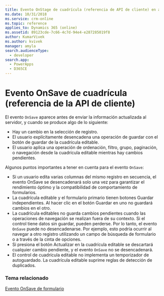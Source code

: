 ```yaml
---
title: Evento OnStage de cuadrícula (referencia de API de cliente) en aplicaciones basadas en modelos | Microsoft Docs
ms.date: 10/31/2018
ms.service: crm-online
ms.topic: reference
applies_to: Dynamics 365 (online)
ms.assetid: 89123cde-7c66-4c7d-94e4-e287285019f8
author: KumarVivek
ms.author: kvivek
manager: amyla
search.audienceType:
  - developer
search.app:
  - PowerApps
  - D365CE
---
```

# <a name="grid-onsave-event-client-api-reference"></a>Evento OnSave de cuadrícula (referencia de la API de cliente)



El evento `OnSave` aparece antes de enviar la información actualizada al servidor, y cuando se produce algo de lo siguiente: 
- Hay un cambio en la selección de registro.
- El usuario explícitamente desencadena una operación de guardar con el botón de guardar de la cuadrícula editable.
- El usuario aplica una operación de ordenación, filtro, grupo, paginación, o navegación desde la cuadrícula editable mientras hay cambios pendientes.

Algunos puntos importantes a tener en cuenta para el evento `OnSave`: 
- Si un usuario edita varias columnas del mismo registro en secuencia, el evento OnSave se desencadenará solo una vez para garantizar el rendimiento óptimo y la compatibilidad de comportamiento de formularios.
- La cuadrícula editable y el formulario primario tienen botones Guardar independientes. Al hacer clic en el botón Guardar en uno no guardará cambios en el otro.
- La cuadrícula editables no guarda cambios pendientes cuando las operaciones de navegación se realizan fuera de su contexto. Si el control tiene datos sin guardar, pueden perderse. Por lo tanto, el evento `OnSave` puede no desencadenarse. Por ejemplo, esto podría ocurrir al navegar a otro registro utilizando un campo de búsqueda de formulario o a través de la cinta de opciones.
- Si presiona el botón Actualizar en la cuadrícula editable se descartará cualquier cambio pendiente, y el evento `OnSave` no se desencadenará.
- El control de cuadrícula editable no implementa un temporizador de autoguardado.
La cuadrícula editable suprime reglas de detección de duplicados.

### <a name="related-topic"></a>Tema relacionado
[Evento OnSave de formulario](form-onsave.md)




